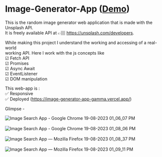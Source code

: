 # Image-Generator-App (<a href='https://image-generator-app-gamma.vercel.app/'>Demo</a>)
This is the random image generator web application that is made with 
the Unsplash API. <br>
It is freely available API at 👉🏽 https://unsplash.com/developers.

While making this project I understand the working and accessing of a real-world <br>
working API. Here I work with the js concepts like <br>
☑ Fetch API <br>
☑ Promises <br>
☑ Async Await <br>
☑ EventListener <br>
☑ DOM manipulation <br>

This web-app is :<br>
✅ Responsive <br>
✅ Deployed (https://image-generator-app-gamma.vercel.app/) <br>

Glimpse - <br>

![Image Search App - Google Chrome 19-08-2023 01_06_07 PM](https://github.com/AaadityaG/Image-Generator-App/assets/114663382/86d6b092-b5bd-4706-9071-c892977c25e9)
<br><br>
![Image Search App - Google Chrome 19-08-2023 01_08_06 PM](https://github.com/AaadityaG/Image-Generator-App/assets/114663382/9460a532-1f27-4672-84c5-ff5722fda4f3)
<br><br>
![Image Search App — Mozilla Firefox 19-08-2023 01_08_37 PM](https://github.com/AaadityaG/Image-Generator-App/assets/114663382/c1f19908-043f-41d2-a437-00d842b517bc)
<br><br>
![Image Search App — Mozilla Firefox 19-08-2023 01_09_11 PM](https://github.com/AaadityaG/Image-Generator-App/assets/114663382/23eb4bce-362e-41c4-a0e0-6b7d01e237be)
<br><br>
